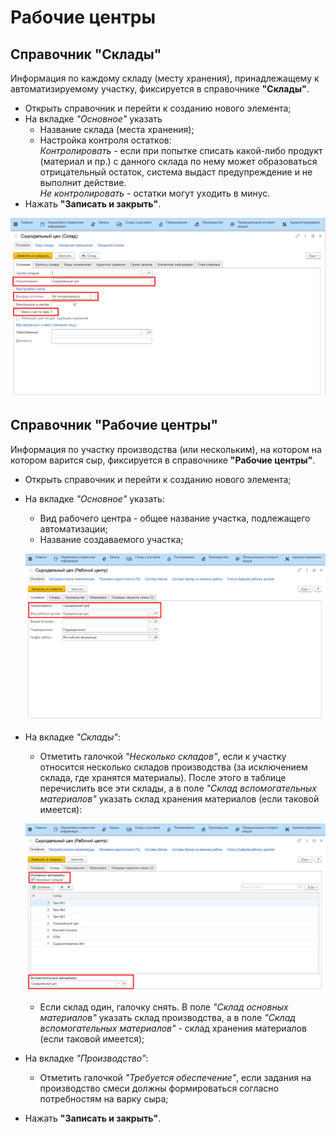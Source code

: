 # Рабочие центры

## Справочник "Склады"

Информация по каждому складу (месту хранения), принадлежащему к автоматизируемому участку, фиксируется в справочнике **"Склады"**.

-   Открыть справочник и перейти к созданию нового элемента;
-   На вкладке *"Основное"* указать
    -   Название склада (места хранения);
    -   Настройка контроля остатков:   
    *Контролировать* - если при попытке списать какой-либо продукт (материал и пр.) с данного склада по нему может образоваться отрицательный остаток, система выдаст предупреждение и не выполнит действие.  
    *Не контролировать* - остатки могут уходить в минус.  
-   Нажать **"Записать и закрыть"**.

![](WorkCenter.assets/1.png)

## Справочник "Рабочие центры"

Информация по участку производства (или нескольким), на котором на котором варится
сыр, фиксируется в справочнике **"Рабочие центры"**.

-   Открыть справочник и перейти к созданию нового элемента;
-   На вкладке *"Основное"* указать:
    -   Вид рабочего центра - общее название участка, подлежащего
    автоматизации;
    -   Название создаваемого участка;

    ![](WorkCenter.assets/2.png) 

-   На вкладке *"Склады"*:
    -   Отметить галочкой *"Несколько складов"*, если к участку относится
    несколько складов производства (за исключением склада, где хранятся
    материалы). После этого в таблице перечислить все эти склады, а в
    поле *"Склад вспомогательных материалов"* указать склад хранения
    материалов (если таковой имеется): 

    ![](WorkCenter.assets/3.png)

    -   Если склад один, галочку снять. В поле *"Склад основных материалов"*
    указать склад производства, а в поле *"Склад вспомогательных материалов"* - склад хранения материалов (если таковой имеется);

-   На вкладке *"Производство"*:
    -   Отметить галочкой *"Требуется обеспечение"*, если задания на производство смеси должны формироваться согласно потребностям на варку сыра;

-   Нажать **"Записать и закрыть"**.
     

